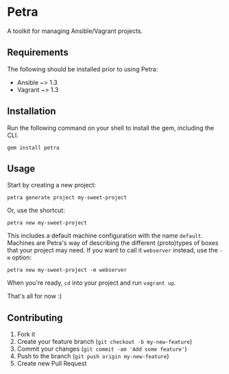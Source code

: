 # Petra

A toolkit for managing Ansible/Vagrant projects.

## Requirements

The following should be installed prior to using Petra:

* Ansible ~> 1.3
* Vagrant ~> 1.3

## Installation

Run the following command on your shell to install the gem, including
the CLI.

    gem install petra

## Usage

Start by creating a new project:

    petra generate project my-sweet-project

Or, use the shortcut:

    petra new my-sweet-project

This includes a default machine configuration with the name `default`.
Machines are Petra's way of describing the different (proto)types of
boxes that your project may need. If you want to call it `webserver`
instead, use the `-m` option:

    petra new my-sweet-project -m webserver

When you're ready, `cd` into your project and run `vagrant up`.

That's all for now :)

## Contributing

1. Fork it
2. Create your feature branch (`git checkout -b my-new-feature`)
3. Commit your changes (`git commit -am 'Add some feature'`)
4. Push to the branch (`git push origin my-new-feature`)
5. Create new Pull Request
